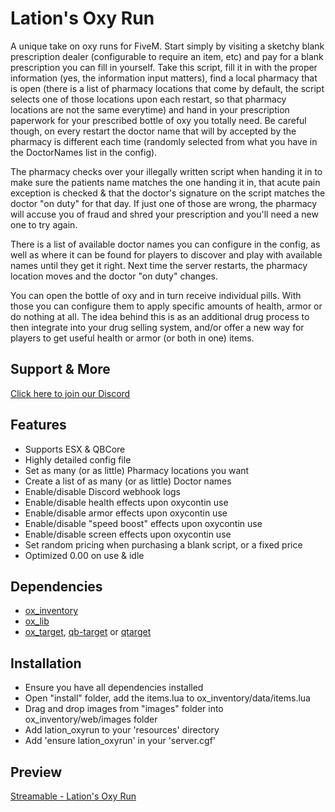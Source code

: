 # Lation's Oxy Run

A unique take on oxy runs for FiveM. Start simply by visiting a sketchy blank prescription dealer (configurable to require an item, etc) and pay for a blank prescription you can fill in yourself. Take this script, fill it in with the proper information (yes, the information input matters), find a local pharmacy that is open (there is a list of pharmacy locations that come by default, the script selects one of those locations upon each restart, so that pharmacy locations are not the same everytime) and hand in your prescription paperwork for your prescribed bottle of oxy you totally need. Be careful though, on every restart the doctor name that will by accepted by the pharmacy is different each time (randomly selected from what you have in the DoctorNames list in the config). 

The pharmacy checks over your illegally written script when handing it in to make sure the patients name matches the one handing it in, that acute pain exception is checked & that the doctor's signature on the script matches the doctor "on duty" for that day. If just one of those are wrong, the pharmacy will accuse you of fraud and shred your prescription and you'll need a new one to try again. 

There is a list of available doctor names you can configure in the config, as well as where it can be found for players to discover and play with available names until they get it right. Next time the server restarts, the pharmacy location moves and the doctor "on duty" changes. 

You can open the bottle of oxy and in turn receive individual pills. With those you can configure them to apply specific amounts of health, armor or do nothing at all. The idea behind this is as an additional drug process to then integrate into your drug selling system, and/or offer a new way for players to get useful health or armor (or both in one) items.

## Support & More
[Click here to join our Discord](https://discord.gg/9EbY4nM5uu)

## Features
- Supports ESX & QBCore
- Highly detailed config file
- Set as many (or as little) Pharmacy locations you want
- Create a list of as many (or as little) Doctor names 
- Enable/disable Discord webhook logs
- Enable/disable health effects upon oxycontin use
- Enable/disable armor effects upon oxycontin use
- Enable/disable "speed boost" effects upon oxycontin use
- Enable/disable screen effects upon oxycontin use
- Set random pricing when purchasing a blank script, or a fixed price
- Optimized 0.00 on use & idle

## Dependencies
- [ox_inventory](https://github.com/overextended/ox_inventory/releases)
- [ox_lib](https://github.com/overextended/ox_lib/releases)
- [ox_target](https://github.com/overextended/ox_target/releases), [qb-target](https://github.com/qbcore-framework/qb-target) or [qtarget](https://github.com/overextended/ox_target/releases)

## Installation
- Ensure you have all dependencies installed
- Open "install" folder, add the items.lua to ox_inventory/data/items.lua
- Drag and drop images from "images" folder into ox_inventory/web/images folder
- Add lation_oxyrun to your 'resources' directory
- Add 'ensure lation_oxyrun' in your 'server.cgf'

## Preview
[Streamable - Lation's Oxy Run](https://streamable.com/o4t7bz)
